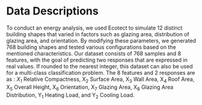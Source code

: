 # Data Descriptions

To conduct an energy analysis, we used Ecotect to simulate 12 distinct building shapes that varied in factors such as glazing area, distribution of glazing area, and orientation. By modifying these parameters, we generated 768 building shapes and tested various configurations based on the mentioned characteristics. Our dataset consists of 768 samples and 8 features, with the goal of predicting two responses that are expressed in real values. If rounded to the nearest integer, this dataset can also be used for a multi-class classification problem. The 8 features and 2 responses are as : _X<sub>1</sub>_ Relative Compactness, X<sub>2</sub> Surface Area, X<sub>3</sub> Wall Area, X<sub>4</sub> Roof Area, X<sub>5</sub> Overall Height, X<sub>6</sub> Orientation, X<sub>7</sub> Glazing Area, X<sub>8</sub> Glazing Area Distribution, Y<sub>1</sub> Heating Load, and Y<sub>2</sub> Cooling Load.
